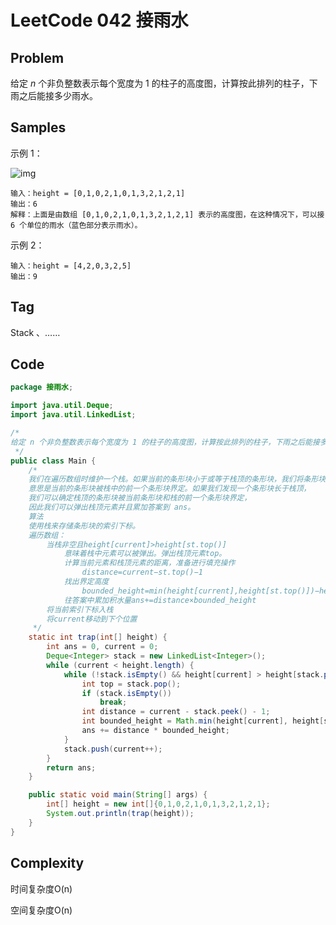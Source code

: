 # LeetCode 042 接雨水

## Problem

给定 *n* 个非负整数表示每个宽度为 1 的柱子的高度图，计算按此排列的柱子，下雨之后能接多少雨水。

## Samples

示例 1：

![img](https://assets.leetcode-cn.com/aliyun-lc-upload/uploads/2018/10/22/rainwatertrap.png) 

```
输入：height = [0,1,0,2,1,0,1,3,2,1,2,1]
输出：6
解释：上面是由数组 [0,1,0,2,1,0,1,3,2,1,2,1] 表示的高度图，在这种情况下，可以接 6 个单位的雨水（蓝色部分表示雨水）。 
```


示例 2：

```
输入：height = [4,2,0,3,2,5]
输出：9
```

## Tag

Stack 、……

## Code

```java
package 接雨水;

import java.util.Deque;
import java.util.LinkedList;

/*
给定 n 个非负整数表示每个宽度为 1 的柱子的高度图，计算按此排列的柱子，下雨之后能接多少雨水
 */
public class Main {
    /*
    我们在遍历数组时维护一个栈。如果当前的条形块小于或等于栈顶的条形块，我们将条形块的索引入栈，
    意思是当前的条形块被栈中的前一个条形块界定。如果我们发现一个条形块长于栈顶，
    我们可以确定栈顶的条形块被当前条形块和栈的前一个条形块界定，
    因此我们可以弹出栈顶元素并且累加答案到 ans。
    算法
    使用栈来存储条形块的索引下标。
    遍历数组：
        当栈非空且height[current]>height[st.top()]
            意味着栈中元素可以被弹出。弹出栈顶元素top。
            计算当前元素和栈顶元素的距离，准备进行填充操作
                distance=current−st.top()−1
            找出界定高度
                bounded_height=min(height[current],height[st.top()])−height[top]
            往答案中累加积水量ans+=distance×bounded_height
        将当前索引下标入栈
        将current移动到下个位置
     */
    static int trap(int[] height) {
        int ans = 0, current = 0;
        Deque<Integer> stack = new LinkedList<Integer>();
        while (current < height.length) {
            while (!stack.isEmpty() && height[current] > height[stack.peek()]) {
                int top = stack.pop();
                if (stack.isEmpty())
                    break;
                int distance = current - stack.peek() - 1;
                int bounded_height = Math.min(height[current], height[stack.peek()]) - height[top];
                ans += distance * bounded_height;
            }
            stack.push(current++);
        }
        return ans;
    }

    public static void main(String[] args) {
        int[] height = new int[]{0,1,0,2,1,0,1,3,2,1,2,1};
        System.out.println(trap(height));
    }
}
```

## Complexity

时间复杂度O(n)

空间复杂度O(n)
